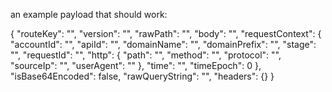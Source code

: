 an example payload that should work:

{
    "routeKey": "",
    "version": "",
    "rawPath": "",
    "body": "",
    "requestContext": {
        "accountId": "",
        "apiId": "",
        "domainName": "",
        "domainPrefix": "",
        "stage": "",
        "requestId": "",
        "http": {
            "path": "",
            "method": "",
            "protocol": "",
            "sourceIp": "",
            "userAgent": ""
        },
        "time": "",
        "timeEpoch": 0
    },
    "isBase64Encoded": false,
    "rawQueryString": "",
    "headers": {}
}
